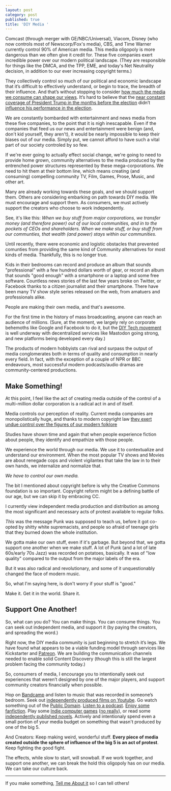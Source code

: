```yaml
---
layout: post
category: post
published: true
title: 'DIY Media '
---
```

Comcast (through merger with GE/NBC/Universal), Viacom, Disney (who now controls most of Newscorp/Fox's media), CBS, and Time Warner currently control 90% of American media. This media oligopoly is more dangerous than we often give it credit for. These five companies exert incredible power over our modern political landscape. (They are responsible for things like the DMCA, and the TPP, EME, and today's Net Neutrality decision, in addition to our ever increasing copyright terms.)

They collectively control so much of our political and economic landscape that it’s difficult to effectively understand, or begin to trace, the breadth of their influence. And that’s without stopping to consider [how much the media we consume can shape our views](https://www.bostonglobe.com/ideas/2012/04/28/why-fiction-good-for-you-how-fiction-changes-your-world/nubDy1P3viDj2PuwGwb3KO/story.html). It’s hard to believe that the [near constant coverage of President Trump in the months before the election](https://www.nytimes.com/2016/03/16/upshot/measuring-donald-trumps-mammoth-advantage-in-free-media.html) didn’t [influence his performance in the election](https://www.theatlantic.com/technology/archive/2016/09/trumps-media-saturation-quantified/498389/).

We are constantly bombarded with entertainment and news media from these five companies, to the point that it is nigh inescapable. Even if the companies that feed us our news and entertainment were benign (and, don't kid yourself, they aren't), it would be nearly impossible to keep their biases out of our media. Simply put, we cannot afford to have such a vital part of our society controled by so few.

If we're ever going to actually effect social change, we're going to need to provide home grown, community alternatives to the media produced by the entrenched power structures represented by these mega-corporations. We need to hit them at their bottom line, which means creating (and consuming) compelling community TV, Film, Games, Prose, Music, and other art. 

Many are already working towards these goals, and we should support them. Others are considering embarking on path towards DIY media. We must encourage and support them. As consumers, we must actively support the creators who choose to work independently.

See, it's like this: *When we buy stuff from major corporations, we transfer money (and therefore power) out of our local communities, and in to the pockets of CEOs and shareholders. When we make stuff, or buy stuff from our communties, that wealth (and power) stays within our communities.*

Until recently, there were economic and logistic obstacles that prevented comunties from providing the same kind of Community alternatives for most kinds of media. Thankfully, this is no longer true.

Kids in their bedrooms can record and produce an album that sounds "professional" with a few hundred dollars worth of gear, or record an album that sounds "good enough" with a smartphone or a laptop and some free software. Countless news stories of the last few years broke on Twitter, or Facebook thanks to a citizen journalist and their smartphone. There have been many TV show style series released on the web, from amatuers and professionals alike. 

People are making their own media, and that's awesome.

For the first time in the history of mass broadcasting, anyone can reach an audience of millions. (Sure, at the moment, we largely rely on corporate behemoths like Google and Facebook to do it, but the [DIY Tech movement](https://medium.com/@jkriss/anti-capitalist-human-scale-software-and-why-it-matters-5936a372b9d) is well underway with decentralized services like Mastodon going strong, and new platforms being developed every day.) 

The products of modern hobbyists can rival and surpass the output of media conglomerates both in terms of quality and consumption in nearly every field. In fact, with the exception of a couple of NPR or BBC endeavours, most successful modern podcasts/audio dramas are community-centered productions.

## Make Something! 

At this point, I feel like the act of creating media outside of the control of a multi-million dollar corporation is a radical act in and of itself. 

Media controls our perception of reality. Current media companies are monopolistically huge, and thanks to modern copyright law [they exert undue control over the figures of our modern folklore](https://medium.com/@ajroach42/actual-nazi-steve-rogers-42bc10993904)

Studies have shown time and again that when people experience fiction about people, they identify and empathize with those people. 

We experience the world through our media. We use it to contextualize and understand our environment. When the most popular TV shows and Movies are about renegade cops and violent vigilantes that take the law in to their own hands, we internalize and normalize that. 

*We have to control our own media.*

The bit I mentioned about copyright before is why the Creative Commons foundation is so important. Copyright reform might be a defining battle of our age, but we can skip it by embracing CC.

I currently view independent media production and distribution as among the most significant and necessary acts of protest available to regular folks. 

*This* was the message Punk was supposed to teach us, before it got co-opted by shitty white supremacists, and people so afraid of teenage girls that they burned down the whole institution. 

We gotta make our own stuff, even if it's garbage. But beyond that, we gotta support one another when we make stuff. A lot of Punk (and a lot of late 60s/early 70s Jazz) was recorded on potatoes, basically. It was of "low quality" compared to the output from the major labels of the era. 

But it was also radical and revolutionary, and some of it unquestionably changed the face of modern music. 

So, what I'm saying here, is don't worry if your stuff is "good."

Make it. Get it in the world. Share it.

## Support One Another! 

So, what can you do? You can make things. You can consume things. You can seek out independent media, and support it (by paying the creators, and spreading the word.)

Right now, the DIY media community is just beginning to stretch it’s legs. We have found what appears to be a viable funding model through services like Kickstarter and [Patreon](http://patreon.com/ajroach42). We are building the communication channels needed to enable solid Content Discovery (though this is still the largest problem facing the community today.)

So, consumers of media, I encourage you to intentionally seek out experiences that weren’t designed by one of the major players, and support community creators financially when possible.

Hop on [Bandcamp](https://elipopmusic.bandcamp.com/) and listen to music that was recorded in someone’s bedroom.  Seek out [independently produced films on Youtube](http://ajroach42.github.io/youtube-scifi/). Go watch something out of the [Public Domain](http://ajroach42.github.io/silent-cinema-the-general/). [Listen to a podcast](https://decoderringtheatre.com/). [Enjoy some fanfiction](http://ajroach42.github.io/the-outer-edge-of-fanfic/). Play some [Indie computer games](http://ajroach42.github.io/10-essential-interactive-fiction-games-for-beginners/) ([no really](https://itch.io/games/tag-pico-8)), or read some [independently published novels](http://www.hughhowey.com/books/). Actively and intentionaly spend even a small portion of your media budget on something that wasn't produced by one of the big 5.

And Creators: Keep making weird, wonderful stuff. **Every piece of media created outside the sphere of influence of the big 5 is an act of protest**. Keep fighting the good fight.

The effects, while slow to start, will snowball. If we work together, and support one another, we can break the hold this oligopoly has on our media. We can take our culture back.

-----

If you make something, [Tell me About it](https://retro.social/@ajroach42) so I can tell others! 
